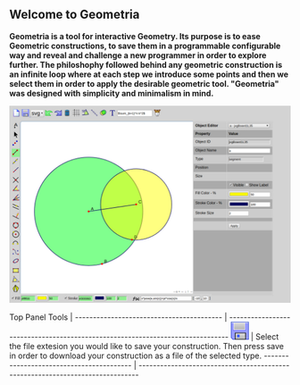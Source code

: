 ## Welcome to Geometria


**Geometria is a tool for interactive Geometry. Its purpose is to ease Geometric constructions, to save them in a programmable configurable way and reveal and challenge a new programmer in order to explore further. The philoshophy followed behind any geometric construction is an infinite loop where at each step we introduce some points and then we select them in order to apply the desirable geometric tool. "Geometria" was designed with simplicity and minimalism in mind.**

<img src="./images/GeometriaDesc.png">


Top Panel Tools                      | 
----------------------------------------- | ------------------------------------------------------------------------------
<img src="./images/save.svg" width="32">           | Select the file extesion you would like to save your construction. Then press save in order to download your construction as a file of the selected type.
----------------------------------------- | ------------------------------------------------------------------------------
